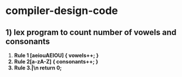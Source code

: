 # compiler-design-code

<h2>1) lex program to count number of vowels and consonants </h2>
<ol> 
  <li> <strong>Rule 1<strong> </hr>[aeiouAEIOU]      { vowels++; } </li>
<li> <strong>Rule 2<strong></hr>[a-zA-Z]         { consonants++; } </li>
<li> <strong>Rule 3<strong></hr>.|\n             return 0; </li>

</ol>

